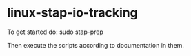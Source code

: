# linux-stap-io-tracking


To get started do:
sudo stap-prep

Then execute the scripts according to documentation in them.